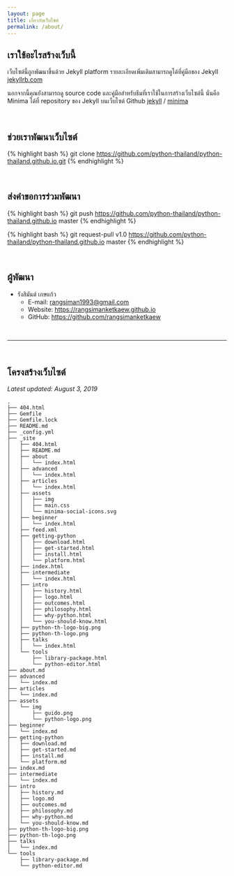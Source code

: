 ```yaml
---
layout: page
title: เกี่ยวกับเว็บไซต์
permalink: /about/
---
```


## เราใช้อะไรสร้างเว็บนี้

เว็บไซต์นี้ถูกพัฒนาขึ้นด้วย Jekyll platform รายละเอียดเพิ่มเติมสามารถดูได้ที่คู่มือของ Jekyll [jekyllrb.com](https://jekyllrb.com/)

นอกจากนี้คุณยังสามารถดู source code และคู่มือสำหรับธีมที่เราใช้ในการสร้างเว็บไซต์นี้ นั่นคือ Minima ได้ที่ repository ของ Jekyll บนเว็บไซต์ Github [jekyll][jekyll-organization] /
[minima](jekyll-minima)

[jekyll-organization]: https://github.com/jekyll
[jekyll-minima]: https://github.com/jekyll/minima

<br>

## ช่วยเราพัฒนาเว็บไซต์

{% highlight bash %}
git clone https://github.com/python-thailand/python-thailand.github.io.git
{% endhighlight %}

<br>

## ส่งคำขอการร่วมพัฒนา

{% highlight bash %}
git push https://github.com/python-thailand/python-thailand.github.io master
{% endhighlight %}

{% highlight bash %}
git request-pull v1.0 https://github.com/python-thailand/python-thailand.github.io master
{% endhighlight %}

<br>

## ผู้พัฒนา

- รังสิมันต์ เกษแก้ว
  - E-mail: rangsiman1993@gmail.com
  - Website: <https://rangsimanketkaew.github.io> 
  - GitHub: <https://github.com/rangsimanketkaew>

<br>

---

<br>

## โครงสร้างเว็บไซต์

_Latest updated: August 3, 2019_

```
.
├── 404.html
├── Gemfile
├── Gemfile.lock      
├── README.md
├── _config.yml       
├── _site
│   ├── 404.html      
│   ├── README.md     
│   ├── about
│   │   └── index.html
│   ├── advanced
│   │   └── index.html
│   ├── articles
│   │   └── index.html
│   ├── assets
│   │   ├── img
│   │   ├── main.css
│   │   └── minima-social-icons.svg
│   ├── beginner
│   │   └── index.html
│   ├── feed.xml
│   ├── getting-python
│   │   ├── download.html
│   │   ├── get-started.html
│   │   ├── install.html
│   │   └── platform.html
│   ├── index.html
│   ├── intermediate
│   │   └── index.html
│   ├── intro
│   │   ├── history.html
│   │   ├── logo.html
│   │   ├── outcomes.html
│   │   ├── philosophy.html
│   │   ├── why-python.html
│   │   └── you-should-know.html
│   ├── python-th-logo-big.png
│   ├── python-th-logo.png
│   ├── talks
│   │   └── index.html
│   └── tools
│       ├── library-package.html
│       └── python-editor.html
├── about.md
├── advanced
│   └── index.md
├── articles
│   └── index.md
├── assets
│   └── img
│       ├── guido.png
│       └── python-logo.png
├── beginner
│   └── index.md
├── getting-python
│   ├── download.md
│   ├── get-started.md
│   ├── install.md
│   └── platform.md
├── index.md
├── intermediate
│   └── index.md
├── intro
│   ├── history.md
│   ├── logo.md
│   ├── outcomes.md
│   ├── philosophy.md
│   ├── why-python.md
│   └── you-should-know.md
├── python-th-logo-big.png
├── python-th-logo.png
├── talks
│   └── index.md
└── tools
    ├── library-package.md
    └── python-editor.md
```
